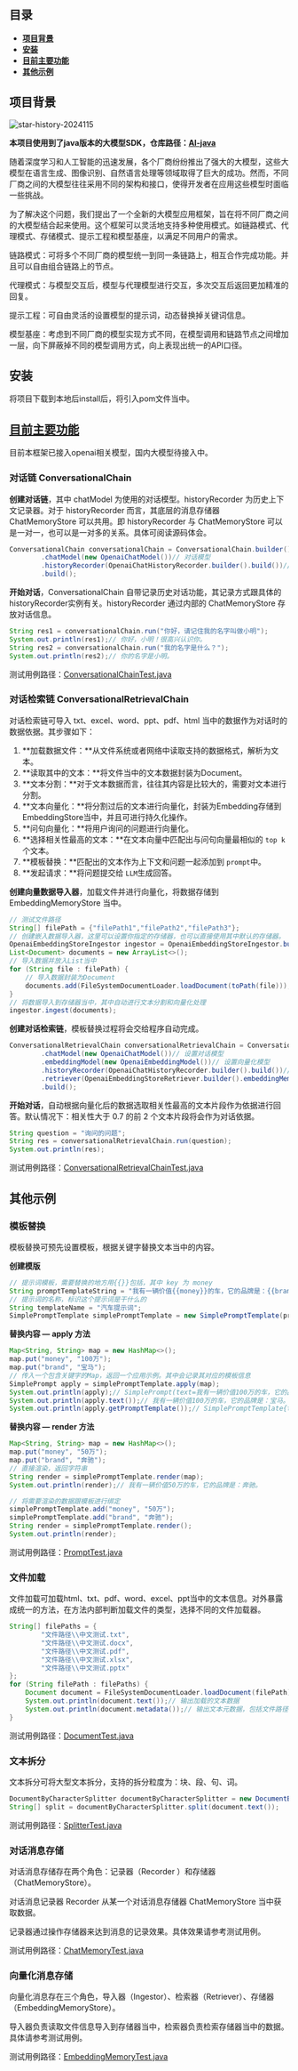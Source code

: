 ## 目录

- [**项目背景**](#项目背景)
- [**安装**](#安装)
- [**目前主要功能**](#目前主要功能)
- [**其他示例**](#其他示例)

## **项目背景**

![star-history-2024115](doc/img/star-history-2024124.png)

**本项目使用到了java版本的大模型SDK，仓库路径：[AI-java](https://github.com/mainpropath/AI-java)**

随着深度学习和人工智能的迅速发展，各个厂商纷纷推出了强大的大模型，这些大模型在语言生成、图像识别、自然语言处理等领域取得了巨大的成功。然而，不同厂商之间的大模型往往采用不同的架构和接口，使得开发者在应用这些模型时面临一些挑战。

为了解决这个问题，我们提出了一个全新的大模型应用框架，旨在将不同厂商之间的大模型结合起来使用。这个框架可以灵活地支持多种使用模式。如链路模式、代理模式、存储模式、提示工程和模型基座，以满足不同用户的需求。

链路模式：可将多个不同厂商的模型统一到同一条链路上，相互合作完成功能。并且可以自由组合链路上的节点。

代理模式：与模型交互后，模型与代理模型进行交互，多次交互后返回更加精准的回复。

提示工程：可自由灵活的设置模型的提示词，动态替换掉关键词信息。

模型基座：考虑到不同厂商的模型实现方式不同，在模型调用和链路节点之间增加一层，向下屏蔽掉不同的模型调用方式，向上表现出统一的API口径。

## **安装**

将项目下载到本地后install后，将引入pom文件当中。

## [**目前主要功能**](#目前主要功能)

目前本框架已接入openai相关模型，国内大模型待接入中。

### **对话链 ConversationalChain**

**创建对话链**，其中 chatModel 为使用的对话模型。historyRecorder 为历史上下文记录器。对于 historyRecorder 而言，其底层的消息存储器 ChatMemoryStore 可以共用。即
historyRecorder 与 ChatMemoryStore 可以是一对一，也可以是一对多的关系。具体可阅读源码体会。

```java
ConversationalChain conversationalChain = ConversationalChain.builder()
        .chatModel(new OpenaiChatModel())// 对话模型
        .historyRecorder(OpenaiChatHistoryRecorder.builder().build())// 历史消息记录器
        .build();
```

**开始对话**，ConversationalChain 自带记录历史对话功能，其记录方式跟具体的historyRecorder实例有关。historyRecorder 通过内部的 ChatMemoryStore 存放对话信息。

```java
String res1 = conversationalChain.run("你好，请记住我的名字叫做小明");
System.out.println(res1);// 你好，小明！很高兴认识你。
String res2 = conversationalChain.run("我的名字是什么？");
System.out.println(res2);// 你的名字是小明。
```

测试用例路径：[ConversationalChainTest.java](https://github.com/mainpropath/AI-SmartFuse-Framework/blob/master/smartFuse-openai/src/test/java/com/ai/openai/chain/ConversationalChainTest.java)

### **对话检索链 ConversationalRetrievalChain**

对话检索链可导入 txt、excel、word、ppt、pdf、html 当中的数据作为对话时的数据依据。其步骤如下：

1. **加载数据文件：**从文件系统或者网络中读取支持的数据格式，解析为文本。
2. **读取其中的文本：**将文件当中的文本数据封装为Document。
3. **文本分割：**对于文本数据而言，往往其内容是比较大的，需要对文本进行分割。
4. **文本向量化：**将分割过后的文本进行向量化，封装为Embedding存储到EmbeddingStore当中，并且可进行持久化操作。
5. **问句向量化：**将用户询问的问题进行向量化。
6. **选择相关性最高的文本：**在文本向量中匹配出与问句向量最相似的 `top k`个文本。
7. **模板替换：**匹配出的文本作为上下文和问题一起添加到 `prompt`中。
8. **发起请求：**将问题提交给 `LLM`生成回答。

**创建向量数据导入器**，加载文件并进行向量化，将数据存储到 EmbeddingMemoryStore 当中。

```java
// 测试文件路径
String[] filePath = {"filePath1","filePath2","filePath3"};
// 创建嵌入数据导入器，这里可以设置你指定的存储器，也可以直接使用其中默认的存储器。
OpenaiEmbeddingStoreIngestor ingestor = OpenaiEmbeddingStoreIngestor.builder().build();
List<Document> documents = new ArrayList<>();
// 导入数据并放入List当中
for (String file : filePath) {
	// 导入数据封装为Document
    documents.add(FileSystemDocumentLoader.loadDocument(toPath(file)));
}
// 将数据导入到存储器当中，其中自动进行文本分割和向量化处理
ingestor.ingest(documents);
```

**创建对话检索链**，模板替换过程将会交给程序自动完成。

```java
ConversationalRetrievalChain conversationalRetrievalChain = ConversationalRetrievalChain.builder()
        .chatModel(new OpenaiChatModel())// 设置对话模型
        .embeddingModel(new OpenaiEmbeddingModel())// 设置向量化模型
        .historyRecorder(OpenaiChatHistoryRecorder.builder().build())// 设置历史消息记录器
        .retriever(OpenaiEmbeddingStoreRetriever.builder().embeddingMemoryStore(ingestor.getStore()).build())// 设置向量数据检索器，注意，检索器当中设置了对应的向量数据存储器
        .build();
```

**开始对话**，自动根据向量化后的数据选取相关性最高的文本片段作为依据进行回答。默认情况下：相关性大于 0.7 的前 2 个文本片段将会作为对话依据。

```java
String question = "询问的问题";
String res = conversationalRetrievalChain.run(question);
System.out.println(res);
```

测试用例路径：[ConversationalRetrievalChainTest.java](https://github.com/mainpropath/AI-SmartFuse-Framework/blob/master/smartFuse-openai/src/test/java/com/ai/openai/chain/ConversationalRetrievalChainTest.java)

## **其他示例**

### **模板替换**

模板替换可预先设置模板，根据关键字替换文本当中的内容。

**创建模版**

```java
// 提示词模板，需要替换的地方用{{}}包括，其中 key 为 money
String promptTemplateString = "我有一辆价值{{money}}的车，它的品牌是：{{brand}}。";
// 提示词的名称，标识这个提示词是干什么的
String templateName = "汽车提示词";
SimplePromptTemplate simplePromptTemplate = new SimplePromptTemplate(promptTemplateString, templateName);
```

**替换内容 — apply 方法**

```java
Map<String, String> map = new HashMap<>();
map.put("money", "100万");
map.put("brand", "宝马");
// 传入一个包含关键字的Map，返回一个应用示例。其中会记录其对应的模板信息
SimplePrompt apply = simplePromptTemplate.apply(map);
System.out.println(apply);// SimplePrompt(text=我有一辆价值100万的车，它的品牌是：宝马。)
System.out.println(apply.text());// 我有一辆价值100万的车，它的品牌是：宝马。
System.out.println(apply.getPromptTemplate());// SimplePromptTemplate{template='我有一辆价值{{money}}的车，它的品牌是：{{brand}}。', promptName='汽车提示词', renderMap={}}
```

**替换内容 — render 方法**

```java
Map<String, String> map = new HashMap<>();
map.put("money", "50万");
map.put("brand", "奔驰");
// 直接渲染，返回字符串
String render = simplePromptTemplate.render(map);
System.out.println(render);// 我有一辆价值50万的车，它的品牌是：奔驰。
```

```java
// 将需要渲染的数据跟模板进行绑定
simplePromptTemplate.add("money", "50万");
simplePromptTemplate.add("brand", "奔驰");
String render = simplePromptTemplate.render();
System.out.println(render);
```

测试用例路径：[PromptTest.java](https://github.com/mainpropath/AI-SmartFuse-Framework/blob/master/smartFuse-domain/src/test/java/com/ai/domain/prompt/PromptTest.java)

### **文件加载**

文件加载可加载html、txt、pdf、word、excel、ppt当中的文本信息。对外暴露成统一的方法，在方法内部判断加载文件的类型，选择不同的文件加载器。

```java
String[] filePaths = {
        "文件路径\\中文测试.txt",
        "文件路径\\中文测试.docx",
        "文件路径\\中文测试.pdf",
        "文件路径\\中文测试.xlsx",
        "文件路径\\中文测试.pptx"
};
for (String filePath : filePaths) {
    Document document = FileSystemDocumentLoader.loadDocument(filePath);
    System.out.println(document.text());// 输出加载的文本数据
    System.out.println(document.metadata());// 输出文本元数据，包括文件路径等
}
```

测试用例路径：[DocumentTest.java](https://github.com/mainpropath/AI-SmartFuse-Framework/blob/master/smartFuse-domain/src/test/java/com/ai/domain/document/DocumentTest.java)

### **文本拆分**

文本拆分可将大型文本拆分，支持的拆分粒度为：块、段、句、词。

```java
DocumentByCharacterSplitter documentByCharacterSplitter = new DocumentByCharacterSplitter(1000, 1);
String[] split = documentByCharacterSplitter.split(document.text());
```

测试用例路径：[SplitterTest.java](https://github.com/mainpropath/AI-SmartFuse-Framework/blob/master/smartFuse-domain/src/test/java/com/ai/domain/document/SplitterTest.java)

### **对话消息存储**

对话消息存储存在两个角色：记录器（Recorder ）和存储器（ChatMemoryStore）。

对话消息记录器 Recorder 从某一个对话消息存储器 ChatMemoryStore 当中获取数据。

记录器通过操作存储器来达到消息的记录效果。具体效果请参考测试用例。

测试用例路径：[ChatMemoryTest.java](https://github.com/mainpropath/AI-SmartFuse-Framework/blob/master/smartFuse-openai/src/test/java/com/ai/openai/memory/chat/ChatMemoryTest.java)

### **向量化消息存储**

向量化消息存在三个角色，导入器（Ingestor）、检索器（Retriever）、存储器（EmbeddingMemoryStore）。

导入器负责读取文件信息导入到存储器当中，检索器负责检索存储器当中的数据。具体请参考测试用例。

测试用例路径：[EmbeddingMemoryTest.java](https://github.com/mainpropath/AI-SmartFuse-Framework/blob/master/smartFuse-openai/src/test/java/com/ai/openai/memory/embedding/EmbeddingMemoryTest.java)
